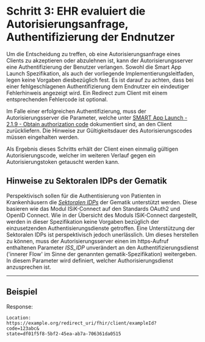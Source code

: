 # Schritt 3: EHR evaluiert die Autorisierungsanfrage, Authentifizierung der Endnutzer

Um die Entscheidung zu treffen, ob eine Autorisierungsanfrage eines Clients zu akzeptieren oder abzulehnen ist, kann der Autorisierungsserver eine Authentifizierung der Benutzer verlangen.
Sowohl die Smart App Launch Spezifikation, als auch der vorliegende Implementierungsleitfaden, legen keine Vorgaben diesbezüglich fest. Es ist darauf zu achten, dass bei einer fehlgeschlagenen Authentifizierung dem Endnutzer ein eindeutiger Fehlerhinweis angezeigt wird. Ein Redirect zum Client mit einem entsprechenden Fehlercode ist optional. 

Im Falle einer erfolgreichen Authentifizierung, muss der Autorisierungsserver die Parameter, welche unter [SMART App Launch - 2.1.9 - Obtain authorization code](https://hl7.org/fhir/smart-app-launch/STU2.1/app-launch.html#step-4-authorization-code) dokumentiert sind, an den Client zurückliefern. Die Hinweise zur Gültigkeitsdauer des Autorisierungscodes müssen eingehalten werden.

Als Ergebnis dieses Schritts erhält der Client einen einmalig gültigen Autorisierungscode, welcher im weiteren Verlauf gegen ein Autorisierungstoken getauscht werden kann.

## Hinweise zu Sektoralen IDPs der Gematik

Perspektivisch sollen für die Authentisierung von Patienten in Krankenhäusern die [_Sektoralen IDPs_](https://fachportal.gematik.de/hersteller-anbieter/komponenten-dienste/identity-provider-idp) der Gematik unterstützt werden. Diese basieren wie das Modul ISiK-Connect auf den Standards OAuth2 und OpenID  Connect. Wie in der Übersicht des Moduls ISiK-Connect dargestellt, werden in dieser Spezifikation keine Vorgaben bezüglich der einzusetzenden Authentisierungsdienste getroffen. Eine Unterstützung der Sektoralen IDPs ist perspektivisch jedoch unerlässlich. Um dieses herstellen zu können, muss der Autorisierungsserver einen im https-Aufruf enthaltenen Parameter *ISS_IDP* unverändert an den Authentifizierungsdienst ('innerer Flow' im Sinne der genannten gematik-Spezifikation) weitergeben. In diesem Parameter wird definiert, welcher Authorisierungsdienst anzusprechen ist.

----

## Beispiel

Response:
```
Location: 
https://example.org/redirect_uri/fhir/client/exampleId?
code=123abc&
state=df01f5f8-5bf2-45ea-ab7a-706361da0515
```